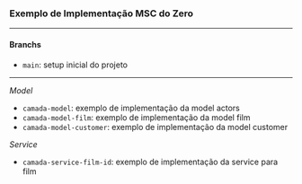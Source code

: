 ### Exemplo de Implementação MSC do Zero

---

#### Branchs

- `main`: setup inicial do projeto

---

*Model*

- `camada-model`: exemplo de implementação da model actors
- `camada-model-film`: exemplo de implementação da model film
- `camada-model-customer`: exemplo de implementação da model customer

*Service*

- `camada-service-film-id`: exemplo de implementação da service para film
